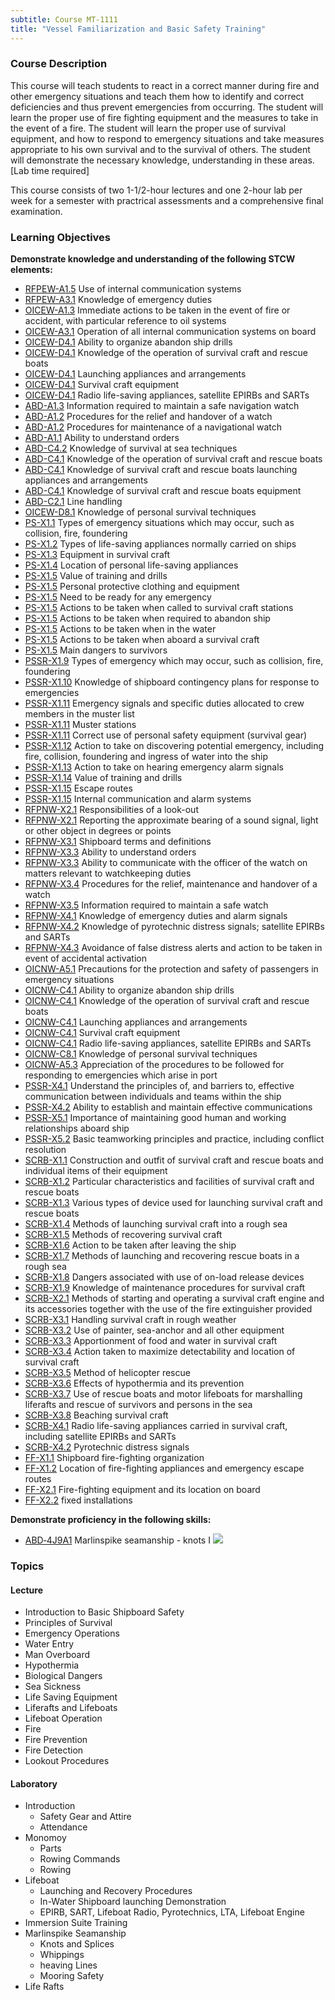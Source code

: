 ```yaml
---
subtitle: Course MT-1111
title: "Vessel Familiarization and Basic Safety Training"
---
```


### Course Description

This course will teach students to react in a correct manner during fire and other emergency situations and teach them how to identify and correct deficiencies and thus prevent emergencies from occurring. The student will learn the proper use of fire fighting equipment and the measures to take in the event of a fire. The student will learn the proper use of survival equipment, and how to respond to emergency situations and take measures appropriate to his own survival and to the survival of others. The student will demonstrate the necessary knowledge, understanding in these areas. [Lab time required]

This course consists of two 1-1/2-hour lectures and one 2-hour lab per week for a semester with practrical assessments and a comprehensive final examination.


### Learning Objectives

**Demonstrate knowledge and understanding of the following STCW elements:**

* [RFPEW-A1.5]({{site.baseurl}}/tables/34.html#RFPEW-A1.5) Use of internal communication systems
* [RFPEW-A3.1]({{site.baseurl}}/tables/34.html#RFPEW-A3.1) Knowledge of emergency duties
* [OICEW-A1.3]({{site.baseurl}}/tables/31.html#OICEW-A1.3) Immediate actions to be taken in the event of fire or accident, with particular reference to oil systems
* [OICEW-A3.1]({{site.baseurl}}/tables/31.html#OICEW-A3.1) Operation of all internal communication systems on board
* [OICEW-D4.1]({{site.baseurl}}/tables/31.html#OICEW-D4.1) Ability to organize abandon ship drills 
* [OICEW-D4.1]({{site.baseurl}}/tables/31.html#OICEW-D4.1) Knowledge of the operation of survival craft and rescue boats 
* [OICEW-D4.1]({{site.baseurl}}/tables/31.html#OICEW-D4.1) Launching appliances and arrangements
* [OICEW-D4.1]({{site.baseurl}}/tables/31.html#OICEW-D4.1) Survival craft equipment
* [OICEW-D4.1]({{site.baseurl}}/tables/31.html#OICEW-D4.1) Radio life-saving appliances, satellite EPIRBs and SARTs
* [ABD-A1.3]({{site.baseurl}}/tables/25.html#ABD-A1.3) Information required to maintain a safe navigation watch
* [ABD-A1.2]({{site.baseurl}}/tables/25.html#ABD-A1.2) Procedures for the relief and handover of a watch
* [ABD-A1.2]({{site.baseurl}}/tables/25.html#ABD-A1.2) Procedures for maintenance of a navigational watch
* [ABD-A1.1]({{site.baseurl}}/tables/25.html#ABD-A1.1) Ability to understand orders 
* [ABD-C4.2]({{site.baseurl}}/tables/25.html#ABD-C4.2) Knowledge of survival at sea techniques
* [ABD-C4.1]({{site.baseurl}}/tables/25.html#ABD-C4.1) Knowledge of the operation of survival craft and rescue boats
* [ABD-C4.1]({{site.baseurl}}/tables/25.html#ABD-C4.1) Knowledge of survival craft and rescue boats launching appliances and arrangements
* [ABD-C4.1]({{site.baseurl}}/tables/25.html#ABD-C4.1) Knowledge of survival craft and rescue boats equipment
* [ABD-C2.1]({{site.baseurl}}/tables/25.html#ABD-C2.1) Line handling
* [OICEW-D8.1]({{site.baseurl}}/tables/31.html#OICEW-D8.1) Knowledge of personal survival techniques
* [PS-X1.1]({{site.baseurl}}/tables/611.html#PS-X1.1) Types of emergency situations which may occur, such as collision, fire, foundering
* [PS-X1.2]({{site.baseurl}}/tables/611.html#PS-X1.2) Types of life-saving appliances normally carried on ships
* [PS-X1.3]({{site.baseurl}}/tables/611.html#PS-X1.3) Equipment in survival craft
* [PS-X1.4]({{site.baseurl}}/tables/611.html#PS-X1.4) Location of personal life-saving appliances
* [PS-X1.5]({{site.baseurl}}/tables/611.html#PS-X1.5) Value of training and drills
* [PS-X1.5]({{site.baseurl}}/tables/611.html#PS-X1.5) Personal protective clothing and equipment
* [PS-X1.5]({{site.baseurl}}/tables/611.html#PS-X1.5) Need to be ready for any emergency 
* [PS-X1.5]({{site.baseurl}}/tables/611.html#PS-X1.5) Actions to be taken when called to survival craft stations
* [PS-X1.5]({{site.baseurl}}/tables/611.html#PS-X1.5) Actions to be taken when required to abandon ship
* [PS-X1.5]({{site.baseurl}}/tables/611.html#PS-X1.5) Actions to be taken when in the water
* [PS-X1.5]({{site.baseurl}}/tables/611.html#PS-X1.5) Actions to be taken when aboard a survival craft 
* [PS-X1.5]({{site.baseurl}}/tables/611.html#PS-X1.5) Main dangers to survivors
* [PSSR-X1.9]({{site.baseurl}}/tables/614.html#PSSR-X1.9) Types of emergency which may occur, such as collision, fire, foundering
* [PSSR-X1.10]({{site.baseurl}}/tables/614.html#PSSR-X1.10) Knowledge of shipboard contingency plans for response to emergencies
* [PSSR-X1.11]({{site.baseurl}}/tables/614.html#PSSR-X1.11) Emergency signals and specific duties allocated to crew members in the muster list
* [PSSR-X1.11]({{site.baseurl}}/tables/614.html#PSSR-X1.11) Muster stations
* [PSSR-X1.11]({{site.baseurl}}/tables/614.html#PSSR-X1.11) Correct use of personal safety equipment (survival gear)
* [PSSR-X1.12]({{site.baseurl}}/tables/614.html#PSSR-X1.12) Action to take on discovering potential emergency, including fire, collision, foundering and ingress of water into the ship
* [PSSR-X1.13]({{site.baseurl}}/tables/614.html#PSSR-X1.13) Action to take on hearing emergency alarm signals
* [PSSR-X1.14]({{site.baseurl}}/tables/614.html#PSSR-X1.14) Value of training and drills
* [PSSR-X1.15]({{site.baseurl}}/tables/614.html#PSSR-X1.15) Escape routes
* [PSSR-X1.15]({{site.baseurl}}/tables/614.html#PSSR-X1.15) Internal communication and alarm systems
* [RFPNW-X2.1]({{site.baseurl}}/tables/24.html#RFPNW-X2.1) Responsibilities of a look-out
* [RFPNW-X2.1]({{site.baseurl}}/tables/24.html#RFPNW-X2.1) Reporting the approximate bearing of a sound signal, light or other object in degrees or points
* [RFPNW-X3.1]({{site.baseurl}}/tables/24.html#RFPNW-X3.1) Shipboard terms and definitions
* [RFPNW-X3.3]({{site.baseurl}}/tables/24.html#RFPNW-X3.3) Ability to understand orders
* [RFPNW-X3.3]({{site.baseurl}}/tables/24.html#RFPNW-X3.3) Ability to communicate with the officer of the watch on matters relevant to watchkeeping duties
* [RFPNW-X3.4]({{site.baseurl}}/tables/24.html#RFPNW-X3.4) Procedures for the relief, maintenance and handover of a watch
* [RFPNW-X3.5]({{site.baseurl}}/tables/24.html#RFPNW-X3.5) Information required to maintain a safe watch
* [RFPNW-X4.1]({{site.baseurl}}/tables/24.html#RFPNW-X4.1) Knowledge of emergency duties and alarm signals
* [RFPNW-X4.2]({{site.baseurl}}/tables/24.html#RFPNW-X4.2) Knowledge of pyrotechnic distress signals; satellite EPIRBs and SARTs
* [RFPNW-X4.3]({{site.baseurl}}/tables/24.html#RFPNW-X4.3) Avoidance of false distress alerts and action to be taken in event of accidental activation
* [OICNW-A5.1]({{site.baseurl}}/tables/21.html#OICNW-A5.1) Precautions for the protection and safety of passengers in emergency situations
* [OICNW-C4.1]({{site.baseurl}}/tables/21.html#OICNW-C4.1) Ability to organize abandon ship drills
* [OICNW-C4.1]({{site.baseurl}}/tables/21.html#OICNW-C4.1) Knowledge of the operation of survival craft and rescue boats
* [OICNW-C4.1]({{site.baseurl}}/tables/21.html#OICNW-C4.1) Launching appliances and arrangements
* [OICNW-C4.1]({{site.baseurl}}/tables/21.html#OICNW-C4.1) Survival craft equipment
* [OICNW-C4.1]({{site.baseurl}}/tables/21.html#OICNW-C4.1) Radio life-saving appliances, satellite EPIRBs and SARTs
* [OICNW-C8.1]({{site.baseurl}}/tables/21.html#OICNW-C8.1) Knowledge of personal survival techniques
* [OICNW-A5.3]({{site.baseurl}}/tables/21.html#OICNW-A5.3) Appreciation of the procedures to be followed for responding to emergencies which arise in port
* [PSSR-X4.1]({{site.baseurl}}/tables/614.html#PSSR-X4.1) Understand the principles of, and barriers to, effective communication between individuals and teams within the ship
* [PSSR-X4.2]({{site.baseurl}}/tables/614.html#PSSR-X4.2) Ability to establish and maintain effective communications
* [PSSR-X5.1]({{site.baseurl}}/tables/614.html#PSSR-X5.1) Importance of maintaining good human and working relationships aboard ship
* [PSSR-X5.2]({{site.baseurl}}/tables/614.html#PSSR-X5.2) Basic teamworking principles and practice, including conflict resolution
* [SCRB-X1.1]({{site.baseurl}}/tables/621.html#SCRB-X1.1) Construction and outfit of survival craft and rescue boats and individual items of their equipment
* [SCRB-X1.2]({{site.baseurl}}/tables/621.html#SCRB-X1.2) Particular characteristics and facilities of survival craft and rescue boats
* [SCRB-X1.3]({{site.baseurl}}/tables/621.html#SCRB-X1.3) Various types of device used for launching survival craft and rescue boats
* [SCRB-X1.4]({{site.baseurl}}/tables/621.html#SCRB-X1.4) Methods of launching survival craft into a rough sea
* [SCRB-X1.5]({{site.baseurl}}/tables/621.html#SCRB-X1.5) Methods of recovering survival craft
* [SCRB-X1.6]({{site.baseurl}}/tables/621.html#SCRB-X1.6) Action to be taken after leaving the ship
* [SCRB-X1.7]({{site.baseurl}}/tables/621.html#SCRB-X1.7) Methods of launching and recovering rescue boats in a rough sea
* [SCRB-X1.8]({{site.baseurl}}/tables/621.html#SCRB-X1.8) Dangers associated with use of on-load release devices
* [SCRB-X1.9]({{site.baseurl}}/tables/621.html#SCRB-X1.9) Knowledge of maintenance procedures for survival craft
* [SCRB-X2.1]({{site.baseurl}}/tables/621.html#SCRB-X2.1) Methods of starting and operating a survival craft engine and its accessories together with the use of the fire extinguisher provided
* [SCRB-X3.1]({{site.baseurl}}/tables/621.html#SCRB-X3.1) Handling survival craft in rough weather
* [SCRB-X3.2]({{site.baseurl}}/tables/621.html#SCRB-X3.2) Use of painter, sea-anchor and all other equipment
* [SCRB-X3.3]({{site.baseurl}}/tables/621.html#SCRB-X3.3) Apportionment of food and water in survival craft
* [SCRB-X3.4]({{site.baseurl}}/tables/621.html#SCRB-X3.4) Action taken to maximize detectability and location of survival craft
* [SCRB-X3.5]({{site.baseurl}}/tables/621.html#SCRB-X3.5) Method of helicopter rescue
* [SCRB-X3.6]({{site.baseurl}}/tables/621.html#SCRB-X3.6) Effects of hypothermia and its prevention
* [SCRB-X3.7]({{site.baseurl}}/tables/621.html#SCRB-X3.7) Use of rescue boats and motor lifeboats for marshalling liferafts and rescue of survivors and persons in the sea
* [SCRB-X3.8]({{site.baseurl}}/tables/621.html#SCRB-X3.8) Beaching survival craft
* [SCRB-X4.1]({{site.baseurl}}/tables/621.html#SCRB-X4.1) Radio life-saving appliances carried in survival craft, including satellite EPIRBs and SARTs
* [SCRB-X4.2]({{site.baseurl}}/tables/621.html#SCRB-X4.2) Pyrotechnic distress signals
* [FF-X1.1]({{site.baseurl}}/tables/612.html#FF-X1.1) Shipboard fire-fighting organization
* [FF-X1.2]({{site.baseurl}}/tables/612.html#FF-X1.2) Location of fire-fighting appliances and emergency escape routes
* [FF-X2.1]({{site.baseurl}}/tables/612.html#FF-X2.1) Fire-fighting equipment and its location on board
* [FF-X2.2]({{site.baseurl}}/tables/612.html#FF-X2.2) fixed installations

**Demonstrate proficiency in the following skills:**

* [ABD‑4J9A1](ABD-4J9A1) Marlinspike seamanship - knots I ![]({{site.baseurl}}/assets/images/new.jpg)

### Topics

#### Lecture

* Introduction to Basic Shipboard Safety
* Principles of Survival
* Emergency Operations
* Water Entry
* Man Overboard
* Hypothermia
* Biological Dangers
* Sea Sickness
* Life Saving Equipment
* Liferafts and Lifeboats
* Lifeboat Operation
* Fire
* Fire Prevention
* Fire Detection
* Lookout Procedures

#### Laboratory

* Introduction
	* Safety Gear and Attire
	* Attendance
* Monomoy
	* Parts
	* Rowing Commands
	* Rowing
* Lifeboat
	* Launching and Recovery Procedures
	* In-Water Shipboard launching Demonstration
	* EPIRB, SART, Lifeboat Radio, Pyrotechnics, LTA, Lifeboat Engine
* Immersion Suite Training
* Marlinspike Seamanship
	* Knots and Splices
	* Whippings
	* heaving Lines
	* Mooring Safety
* Life Rafts




